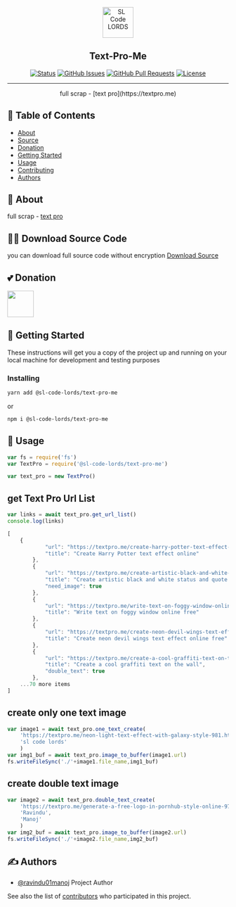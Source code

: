 <p align="center">
  <a href="https://www.npmjs.com/package/@sl-code-lords/text-pro-me" rel="noopener">
 <img height=70px src="https://textpro.me/images/logo/logo.png" alt="SL Code LORDS"></a>
</p>
<h2 align="center">Text-Pro-Me</h2>

<div align="center">

[![Status](https://img.shields.io/badge/status-active-success.svg)]()
[![GitHub Issues](https://img.shields.io/github/issues/SL-CODE-LORDS/Text-Pro-Me.svg)](https://github.com/SL-CODE-LORDS/Text-Pro-Me/issues)
[![GitHub Pull Requests](https://img.shields.io/github/issues-pr/SL-CODE-LORDS/Text-Pro-Me.svg)](https://github.com/SL-CODE-LORDS/Text-Pro-Me/pulls)
[![License](https://img.shields.io/badge/license-MIT-blue.svg)](/LICENSE)

</div>

---

<p align="center"> full scrap - [text pro](https://textpro.me)
    <br> 
</p>

## 📝 Table of Contents

- [About](#about)
- [Source](#source)
- [Donation](#donation)
- [Getting Started](#getting_started)
- [Usage](#usage)
- [Contributing](../CONTRIBUTING.md)
- [Authors](#authors)

## 🧐 About <a name = "about"></a>

full scrap - [text pro](https://textpro.me)

## 👨‍💻 Download Source Code <a name = "about"></a>

you can download full source code without encryption
[Download Source](https://www.buymeacoffee.com/ravindu01manoj/e/155200)

## 💕 Donation <a name = "donation"></a>

<a href="https://www.buymeacoffee.com/ravindu01manoj"><img src="https://cdn.buymeacoffee.com/buttons/v2/default-yellow.png" height="60"></a>

## 🏁 Getting Started <a name = "getting_started"></a>

These instructions will get you a copy of the project up and running on your local machine for development and testing purposes

### Installing


```sh
yarn add @sl-code-lords/text-pro-me
```

or

```sh
npm i @sl-code-lords/text-pro-me
```

## 🎈 Usage <a name="usage"></a>

```ts
var fs = require('fs')
var TextPro = require('@sl-code-lords/text-pro-me')

var text_pro = new TextPro()

```
## get Text Pro Url List
```ts
var links = await text_pro.get_url_list()
console.log(links)
```
```ts
[
    {
            "url": "https://textpro.me/create-harry-potter-text-effect-online-1025.html",
            "title": "Create Harry Potter text effect online"
        },
        {
            "url": "https://textpro.me/create-artistic-black-and-white-status-and-quote-with-your-photos-1021.html",
            "title": "Create artistic black and white status and quote with your photos",
            "need_image": true
        },
        {
            "url": "https://textpro.me/write-text-on-foggy-window-online-free-1015.html",
            "title": "Write text on foggy window online free"
        },
        {
            "url": "https://textpro.me/create-neon-devil-wings-text-effect-online-free-1014.html",
            "title": "Create neon devil wings text effect online free"
        },
        {
            "url": "https://textpro.me/create-a-cool-graffiti-text-on-the-wall-1010.html",
            "title": "Create a cool graffiti text on the wall",
            "double_text": true
        },
    ...70 more items
]
```

## create only one text image
```ts
var image1 = await text_pro.one_text_create(
    'https://textpro.me/neon-light-text-effect-with-galaxy-style-981.html',
    'sl code lords'
    )
var img1_buf = await text_pro.image_to_buffer(image1.url)
fs.writeFileSync('./'+image1.file_name,img1_buf)
```

## create double text image
```ts
var image2 = await text_pro.double_text_create(
    'https://textpro.me/generate-a-free-logo-in-pornhub-style-online-977.html',
    'Ravindu',
    'Manoj'
    )
var img2_buf = await text_pro.image_to_buffer(image2.url)
fs.writeFileSync('./'+image2.file_name,img2_buf)
```

## ✍️ Authors <a name = "authors"></a>

- [@ravindu01manoj](https://github.com/ravindu01manoj) Project Author

See also the list of [contributors](https://github.com/SL-CODE-LORDS/Text-Pro-Me/contributors) who participated in this project.